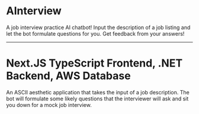 # AInterview

A job interview practice AI chatbot! Input the description of a job listing and let the bot formulate questions for you. Get feedback from your answers!

---

# Next.JS TypeScript Frontend, .NET Backend, AWS Database

An ASCII aesthetic application that takes the input of a job description. The bot will formulate some likely questions that the interviewer will ask and sit you down for a mock job interview.
